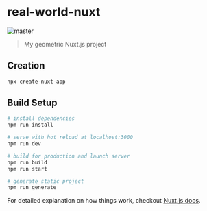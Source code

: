 # real-world-nuxt

![master](https://github.com/mrjimenez/real-world-nuxt/workflows/CI%20Test/badge.svg)

> My geometric Nuxt.js project

## Creation

```bash
npx create-nuxt-app
```

## Build Setup

```bash
# install dependencies
npm run install

# serve with hot reload at localhost:3000
npm run dev

# build for production and launch server
npm run build
npm run start

# generate static project
npm run generate
```

For detailed explanation on how things work, checkout [Nuxt.js docs](https://nuxtjs.org).
